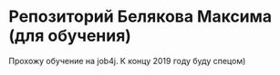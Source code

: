# Репозиторий Белякова Максима (для обучения)

Прохожу обучение на job4j. К концу 2019 году буду спецом)


